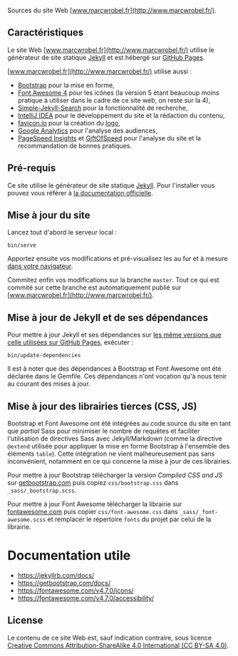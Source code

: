 Sources du site Web [www.marcwrobel.fr](http://www.marcwrobel.fr/).


## Caractéristiques
Le site Web [www.marcwrobel.fr](http://www.marcwrobel.fr/) utilise le générateur de site statique
[Jekyll](https://jekyllrb.com) et est hébergé sur [GitHub Pages](https://pages.github.com/).

[www.marcwrobel.fr](http://www.marcwrobel.fr/) utilise aussi :
* [Bootstrap](https://getbootstrap.com/) pour la mise en forme,
* [Font Awesome 4](https://fontawesome.com/v4.7.0/icons/) pour les icônes (la version 5 étant
  beaucoup moins pratique à utiliser dans le cadre de ce site web, on reste sur la 4),
* [Simple-Jekyll-Search](https://github.com/christian-fei/Simple-Jekyll-Search) pour la
  fonctionnalité de recherche,
* [IntelliJ IDEA](https://www.jetbrains.com/idea/) pour le développement du site et la rédaction du
  contenu,
* [favicon.io](https://favicon.io/favicon-generator/?t=MW&ff=Geo&fs=70&fc=%23FFFFFF&b=circle&bc=%23000)
  pour la création du [logo](assets/icon-512.png),
* [Google Analytics](https://analytics.google.com) pour l'analyse des audiences,
* [PageSpeed Insights](https://developers.google.com/speed/pagespeed/insights/?url=https%3A%2F%2Fwww.marcwrobel.fr) et
  [GiftOfSpeed](https://www.giftofspeed.com/) pour l'analyse du site et la recommandation de bonnes
  pratiques.


## Pré-requis
Ce site utilise le générateur de site statique [Jekyll](https://jekyllrb.com). Pour l'installer vous
pouvez vous référer à [la documentation officielle](https://jekyllrb.com/docs/installation/).


## Mise à jour du site
Lancez tout d'abord le serveur local :
```shell script
bin/serve
```

Apportez ensuite vos modifications et pré-visualisez les au fur et à mesure [dans votre
navigateur](http://localhost:4000/).

Commitez enfin vos modifications sur la branche `master`. Tout ce qui est commité sur cette branche
est automatiquement publié sur [www.marcwrobel.fr](http://www.marcwrobel.fr/).


## Mise à jour de Jekyll et de ses dépendances
Pour mettre à jour Jekyll et ses dépendances sur [les même versions que celle utilisées sur GitHub
Pages](https://pages.github.com/versions/), exécuter :
```shell script
bin/update-dependencies
```

Il est à noter que des dépendances à Bootstrap et Font Awesome ont été déclarée dans le Gemfile. Ces
dépendances n'ont vocation qu'à nous tenir au courant des mises à jour.


## Mise à jour des librairies tierces (CSS, JS)
Bootstrap et Font Awesome ont été intégrées au code source du site en tant que _partial_ Sass pour
minimiser le nombre de requêtes et faciliter l'utilisation de directives Sass avec Jekyll/Markdown
(comme la directive `@extend` utilisée pour appliquer la mise en forme Bootstrap à l'ensemble des
éléments `table`). Cette intégration ne vient malheureusement pas sans inconvénient, notamment en ce
qui concerne la mise à jour de ces librairies.

Pour mettre à jour Bootstrap télécharger la version _Compiled CSS and JS_ sur [getbootstrap.com](https://getbootstrap.com/)
puis copiez `css/bootstrap.css` dans `_sass/_bootstrap.scss`.

Pour mettre à jour Font Awesome télécharger la librairie sur [fontawesome.com](https://fontawesome.com)
puis copier `css/font-awesome.css` dans `_sass/_font-awesome.scss` et remplacer le répertoire
`fonts` du projet par celui de la librairie.


# Documentation utile
* https://jekyllrb.com/docs/
* https://getbootstrap.com/docs/
* https://fontawesome.com/v4.7.0/icons/
* https://fontawesome.com/v4.7.0/accessibility/

## License
Le contenu de ce site Web est, sauf indication contraire, sous licence [Creative Commons
Attribution-ShareAlike 4.0 International (CC BY-SA 4.0)](LICENSE).
